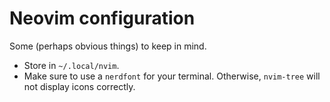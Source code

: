 # Neovim configuration

Some (perhaps obvious things) to keep in mind.

- Store in `~/.local/nvim`.  
- Make sure to use a `nerdfont` for your terminal. Otherwise, `nvim-tree` will not display icons correctly. 

